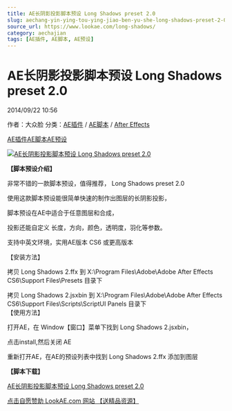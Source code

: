 ```yaml
---
title: AE长阴影投影脚本预设 Long Shadows preset 2.0
slug: aechang-yin-ying-tou-ying-jiao-ben-yu-she-long-shadows-preset-2-0
source_url: https://www.lookae.com/long-shadows/
category: aechajian
tags: [AE插件, AE脚本, AE预设]
---
```

# AE长阴影投影脚本预设 Long Shadows preset 2.0

2014/09/22 10:56

作者：大众脸
分类：[AE插件](https://www.lookae.com/after-effects/aechajian/) / [AE脚本](https://www.lookae.com/after-effects/aescripts/) / [After Effects](https://www.lookae.com/after-effects/)

[AE插件](https://www.lookae.com/tag/ae%e6%8f%92%e4%bb%b6/)[AE脚本](https://www.lookae.com/tag/ae%e8%84%9a%e6%9c%ac/)[AE预设](https://www.lookae.com/tag/ae%e9%a2%84%e8%ae%be/)

[![AE长阴影投影脚本预设 Long Shadows preset 2.0](https://www.lookae.com/wp-content/uploads/2014/09/Long-Shadows.jpg "AE长阴影投影脚本预设 Long Shadows preset 2.0-LookAE.com")](https://www.lookae.com/wp-content/uploads/2014/09/Long-Shadows.jpg)

**【脚本预设介绍】**

非常不错的一款脚本预设，值得推荐， Long Shadows preset 2.0

使用这款脚本预设能很简单快速的制作出图层的长阴影投影，

脚本预设在AE中适合于任意图层和合成，

投影还能自定义 长度，方向，颜色，透明度，羽化等参数。

支持中英文环境，实用AE版本 CS6 或更高版本

【安装方法】

拷贝 Long Shadows 2.ffx 到 X:\Program Files\Adobe\Adobe After Effects  
CS6\Support Files\Presets 目录下

拷贝 Long Shadows 2.jsxbin 到 X:\Program Files\Adobe\Adobe After Effects  
CS6\Support Files\Scripts\ScriptUI Panels 目录下  
【使用方法】

打开AE，在 Window【窗口】菜单下找到 Long Shadows 2.jsxbin，

点击install,然后关闭 AE

重新打开AE，在AE的预设列表中找到 Long Shadows 2.ffx 添加到图层

**【脚本下载】**

[AE长阴影投影脚本预设 Long Shadows preset 2.0](https://www.400gb.com/file/73938868)

[点击自愿赞助 LookAE.com 网站 【送精品资源】](https://www.lookae.com/sponsor/)
